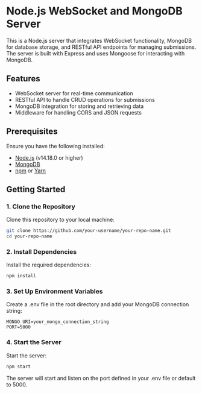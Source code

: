 # Node.js WebSocket and MongoDB Server

This is a Node.js server that integrates WebSocket functionality, MongoDB for database storage, and RESTful API endpoints for managing submissions. The server is built with Express and uses Mongoose for interacting with MongoDB.

## Features

- WebSocket server for real-time communication
- RESTful API to handle CRUD operations for submissions
- MongoDB integration for storing and retrieving data
- Middleware for handling CORS and JSON requests

## Prerequisites

Ensure you have the following installed:

- [Node.js](https://nodejs.org/) (v14.18.0 or higher)
- [MongoDB](https://www.mongodb.com/)
- [npm](https://www.npmjs.com/) or [Yarn](https://yarnpkg.com/)

## Getting Started

### 1. Clone the Repository

Clone this repository to your local machine:

```bash
git clone https://github.com/your-username/your-repo-name.git
cd your-repo-name
```

### 2. Install Dependencies

Install the required dependencies:

```bash
npm install
```

### 3. Set Up Environment Variables

Create a .env file in the root directory and add your MongoDB connection string:

```env
MONGO_URI=your_mongo_connection_string
PORT=5000
```

### 4. Start the Server

Start the server:

```bash
npm start
```

The server will start and listen on the port defined in your .env file or default to 5000.
